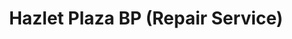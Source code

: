 ---
title: "Hazlet Plaza BP (Repair Service)"
url: /hazlet-township/hazlet-plaza-bp-repair-service/
shop: Autowerkstatt
---